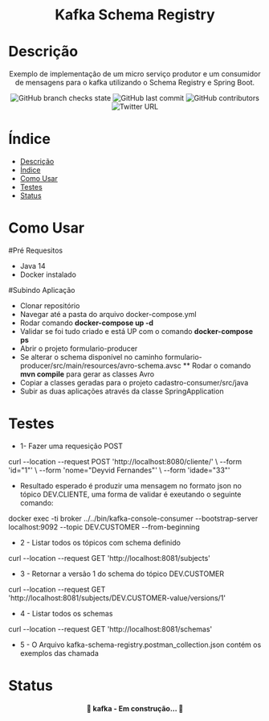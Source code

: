 <h1 align="center">Kafka Schema Registry</h1>

Descrição
=================
<p align="center">Exemplo de implementação de um micro serviço produtor e um consumidor de mensagens para o kafka utilizando o Schema Registry e Spring Boot.</p>

<p align="center">
  <img alt="GitHub branch checks state" src="https://img.shields.io/github/checks-status/deyviddfs/kafka-schema-registry/main">
  <img alt="GitHub last commit" src="https://img.shields.io/github/last-commit/deyviddfs/kafka-schema-registry">
  <img alt="GitHub contributors" src="https://img.shields.io/github/contributors/deyviddfs/kafka-schema-registry">
  <img alt="Twitter URL" src="https://img.shields.io/twitter/url?style=social&url=https%3A%2F%2Ftwitter.com%2Fdeyviddfs">
</p>

Índice
=================
<!--ts-->
- [Descrição](#descrição)
- [Índice](#índice)
- [Como Usar](#como-usar)
- [Testes](#testes)
- [Status](#status)
<!--te-->


Como Usar
=================

#Pré Requesitos
* Java 14
* Docker instalado

#Subindo Aplicação
* Clonar repositório
* Navegar até a pasta do arquivo docker-compose.yml
* Rodar comando <b>docker-compose up -d</b>
* Validar se foi tudo criado e está UP com o comando <b>docker-compose ps</b>
* Abrir o projeto formulario-producer
* Se alterar o schema disponível no caminho formulario-producer/src/main/resources/avro-schema.avsc
** Rodar o comando <b>mvn compile</b> para gerar as classes Avro
* Copiar a classes geradas para o projeto cadastro-consumer/src/java
* Subir as duas aplicações através da classe SpringApplication



Testes
=================
* 1- Fazer uma requesição POST 
<p>
curl --location --request POST 'http://localhost:8080/cliente/' \
--form 'id="1"' \
--form 'nome="Deyvid Fernandes"' \
--form 'idade="33"'
</p>

* Resultado esperado é produzir uma mensagem no formato json no tópico DEV.CLIENTE, uma forma de validar é exeutando o seguinte comando: 
<p>docker exec -ti broker ../../bin/kafka-console-consumer --bootstrap-server localhost:9092 --topic DEV.CUSTOMER --from-beginning</p>

* 2 - Listar todos os tópicos com schema definido
<P>curl --location --request GET 'http://localhost:8081/subjects' </P>

* 3 - Retornar a versão 1 do schema do tópico DEV.CUSTOMER
<p>curl --location --request GET 'http://localhost:8081/subjects/DEV.CUSTOMER-value/versions/1'</p>

* 4 - Listar todos os schemas
<p>curl --location --request GET 'http://localhost:8081/schemas'</p>

* 5 - O Arquivo kafka-schema-registry.postman_collection.json contém os exemplos das chamada

Status
=================
<h4 align="center"> 
	🚧  kafka - Em construção...  🚧
</h4>
